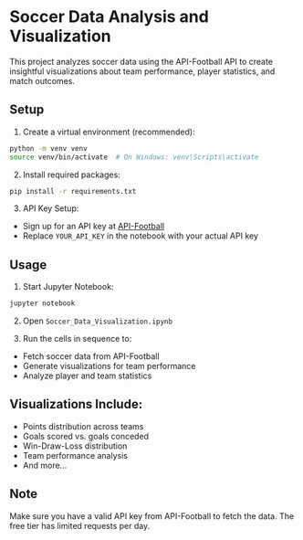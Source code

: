 # Soccer Data Analysis and Visualization

This project analyzes soccer data using the API-Football API to create insightful visualizations about team performance, player statistics, and match outcomes.

## Setup

1. Create a virtual environment (recommended):
```bash
python -m venv venv
source venv/bin/activate  # On Windows: venv\Scripts\activate
```

2. Install required packages:
```bash
pip install -r requirements.txt
```

3. API Key Setup:
- Sign up for an API key at [API-Football](https://www.api-football.com/)
- Replace `YOUR_API_KEY` in the notebook with your actual API key

## Usage

1. Start Jupyter Notebook:
```bash
jupyter notebook
```

2. Open `Soccer_Data_Visualization.ipynb`

3. Run the cells in sequence to:
- Fetch soccer data from API-Football
- Generate visualizations for team performance
- Analyze player and team statistics

## Visualizations Include:

- Points distribution across teams
- Goals scored vs. goals conceded
- Win-Draw-Loss distribution
- Team performance analysis
- And more...

## Note
Make sure you have a valid API key from API-Football to fetch the data. The free tier has limited requests per day.
